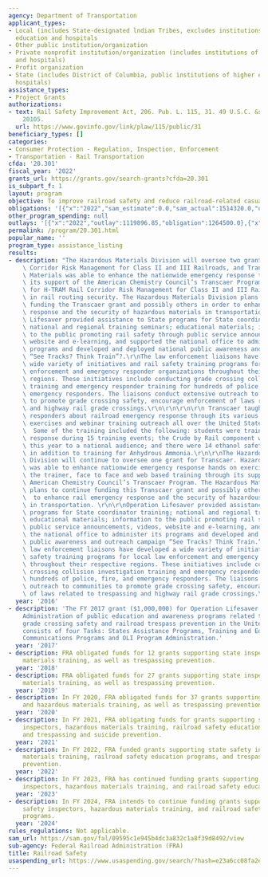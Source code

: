 ```yaml
---
agency: Department of Transportation
applicant_types:
- Local (includes State-designated lndian Tribes, excludes institutions of higher
  education and hospitals
- Other public institution/organization
- Private nonprofit institution/organization (includes institutions of higher education
  and hospitals)
- Profit organization
- State (includes District of Columbia, public institutions of higher education and
  hospitals)
assistance_types:
- Project Grants
authorizations:
- text: Rail Safety Improvement Act, 206. Pub. L. 115, 31. 49 U.S.C. &sect; 103(i);
    20105.
  url: https://www.govinfo.gov/link/plaw/115/public/31
beneficiary_types: []
categories:
- Consumer Protection - Regulation, Inspection, Enforcement
- Transportation - Rail Transportation
cfda: '20.301'
fiscal_year: '2022'
grants_url: https://grants.gov/search-grants?cfda=20.301
is_subpart_f: 1
layout: program
objective: To improve railroad safety and reduce railroad-related casualties and accidents.
obligations: '[{"x":"2022","sam_estimate":0.0,"sam_actual":1514320.0,"usa_spending_actual":-173890.31},{"x":"2023","sam_estimate":2000000.0,"sam_actual":0.0,"usa_spending_actual":1130992.98},{"x":"2024","sam_estimate":2000000.0,"sam_actual":0.0,"usa_spending_actual":1018432.83}]'
other_program_spending: null
outlays: '[{"x":"2022","outlay":1119896.85,"obligation":1264500.0},{"x":"2023","outlay":477730.81,"obligation":1150000.0},{"x":"2024","outlay":0.0,"obligation":1150000.0}]'
permalink: /program/20.301.html
popular_name: ''
program_type: assistance_listing
results:
- description: "The Hazardous Materials Division will oversee two grants (H-TRAM Rail\
    \ Corridor Risk Management for Class II and III Railroads, and Transcaer. Hazardous\
    \ Materials was able to enhance the nationwide emergency response training through\
    \ its support of the American Chemistry Council’s Transcaer Program. The grant\
    \ for H-TRAM Rail Corridor Risk Management for Class II and III Railroads assists\
    \ in rail routing security. The Hazardous Materials Division plans to continue\
    \ funding the Transcaer grant and possibly others in order to enhance rail emergency\
    \ response and the security of hazardous materials in transportation.\r\nOperation\
    \ Lifesaver provided assistance to State programs for State coordinator training;\
    \ national and regional training seminars; educational materials; information\
    \ to the public promoting rail safety through public service announcements, videos,\
    \ website and e-learning, and supported the national office to administer its\
    \ programs and developed and deployed national public awareness and outreach campaign\
    \ “See Tracks? Think Train”?.\r\nThe law enforcement liaisons have developed a\
    \ wide variety of initiatives and rail safety training programs for local law\
    \ enforcement and emergency responder organizations throughout their respective\
    \ regions. These initiatives include conducting grade crossing collision investigation\
    \ training and emergency responder training for hundreds of police, fire, and\
    \ emergency responders. The liaisons conduct extensive outreach to communities\
    \ to promote grade crossing safety, encourage enforcement of laws related to trespassing\
    \ and highway rail grade crossings.\r\n\r\n\r\n\r\n Transcaer taught 49,999 emergency\
    \ responders about railroad emergency response through its various face to face\
    \ exercises and webinar training outreach all over the United States in 2016.\
    \  Some of the training included the following: students were trained in Chlorine\
    \ response during 15 training events; the Crude by Rail component was rolled out\
    \ this year to a national audience; and there were 14 ethanol safety seminars\
    \ in addition to training for Anhydrous Ammonia.\r\n\r\nThe Hazardous Materials\
    \ Division will continue to oversee one grant for Transcaer. Hazardous Materials\
    \ was able to enhance nationwide emergency response hands on exercises, train\
    \ the trainer, face to face and web based training through its support of the\
    \ American Chemistry Council’s Transcaer Program. The Hazardous Materials Division\
    \ plans to continue funding this Transcaer grant and possibly others in order\
    \  to enhance rail emergency response and the security of hazardous materials\
    \ in transportation. \r\n\r\nOperation Lifesaver provided assistance to State\
    \ programs for State coordinator training; national and regional training seminars;\
    \ educational materials; information to the public promoting rail safety through\
    \ public service announcements, videos, website and e-learning, and supported\
    \ the national office to administer its programs and developed and deployed national\
    \ public awareness and outreach campaign “See Tracks? Think Train.”\r\n\r\nThe\
    \ law enforcement liaisons have developed a wide variety of initiatives and rail\
    \ safety training programs for local law enforcement and emergency responder organizations\
    \ throughout their respective regions. These initiatives include conducting grade\
    \ crossing collision investigation training and emergency responder training for\
    \ hundreds of police, fire, and emergency responders. The liaisons conduct extensive\
    \ outreach to communities to promote grade crossing safety, encourage enforcement\
    \ of laws related to trespassing and highway rail grade crossings.\r\n"
  year: '2016'
- description: 'The FY 2017 grant ($1,000,000) for Operation Lifesaver supports OLI
    Administration of public education and awareness programs related to highway-rail
    grade crossing safety and railroad trespass prevention in the United States, and
    consists of four Tasks: States Assistance Programs, Training and Education Programs,
    Communications Programs and OLI Program Administration.'
  year: '2017'
- description: FRA obligated funds for 12 grants supporting state inspector and hazardous
    materials training, as well as trespassing prevention.
  year: '2018'
- description: FRA obligated funds for 27 grants supporting state inspector and hazardous
    materials training, as well as trespassing prevention.
  year: '2019'
- description: In FY 2020, FRA obligated funds for 37 grants supporting state inspector
    and hazardous materials training, as well as trespassing prevention.
  year: '2020'
- description: In FY 2021, FRA obligating funds for grants supporting state safety
    inspectors, hazardous materials training, railroad safety education programs,
    and trespassing and suicide prevention.
  year: '2021'
- description: In FY 2022, FRA funded grants supporting state safety inspectors, hazardous
    materials training, railroad safety education programs, and trespassing and suicide
    prevention.
  year: '2022'
- description: In FY 2023, FRA has continued funding grants supporting state safety
    inspectors, hazardous materials training, and railroad safety education programs.
  year: '2023'
- description: In FY 2024, FRA intends to continue funding grants supporting state
    safety inspectors, hazardous materials training, and railroad safety education
    programs.
  year: '2024'
rules_regulations: Not applicable.
sam_url: https://sam.gov/fal/09595c1e945b4dc3a832c1a8f39d8492/view
sub-agency: Federal Railroad Administration (FRA)
title: Railroad Safety
usaspending_url: https://www.usaspending.gov/search/?hash=e23a6cc08fa2edcd5c9028bd1c8c1320
---
```

